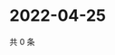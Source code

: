 # 2022-04-25

共 0 条

<!-- BEGIN WEIBO -->
<!-- 最后更新时间 Mon Apr 25 2022 13:15:42 GMT+0800 (China Standard Time) -->

<!-- END WEIBO -->
